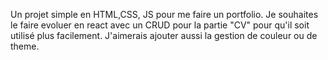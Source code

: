 Un projet simple en HTML,CSS, JS pour me faire un portfolio. Je souhaites le faire evoluer en react avec un CRUD pour la partie "CV" pour qu'il soit utilisé plus facilement. J'aimerais ajouter aussi la gestion de couleur ou de theme.

